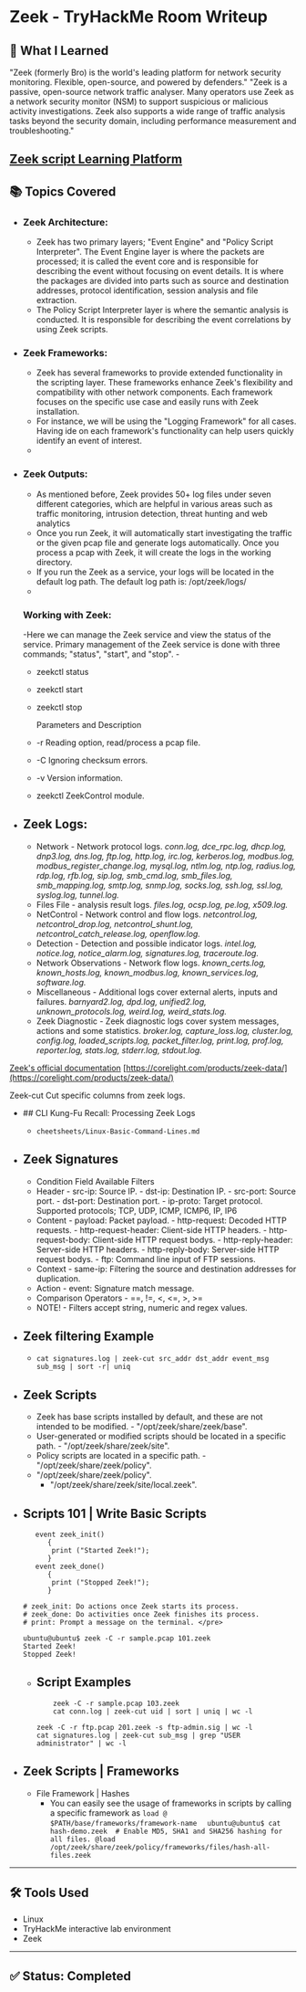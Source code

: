 # Zeek - TryHackMe Room Writeup

## 🧠 What I Learned

"Zeek (formerly Bro) is the world's leading platform for network security monitoring. Flexible, open-source, and powered by defenders." "Zeek is a passive, open-source network traffic analyser. Many operators use Zeek as a network security monitor (NSM) to support suspicious or malicious activity investigations. Zeek also supports a wide range of traffic analysis tasks beyond the security domain, including performance measurement and troubleshooting."

[Zeek script Learning Platform](https://try.bro.org/#/?example=hello)
---

## 📚 Topics Covered

- ### Zeek Architecture:
  - Zeek has two primary layers; "Event Engine" and "Policy Script Interpreter". The Event Engine layer is where the packets are processed; it is called the event core and is responsible for describing the event without focusing on event details. It is where the packages are divided into parts such as source and destination addresses, protocol identification, session analysis and file extraction.
  - The Policy Script Interpreter layer is where the semantic analysis is conducted. It is responsible for describing the event correlations by using Zeek scripts.

- ### Zeek Frameworks:

  - Zeek has several frameworks to provide extended functionality in the scripting layer. These frameworks enhance Zeek's flexibility and compatibility with other network components. Each framework focuses on the specific use case and easily runs with Zeek installation.
  - For instance, we will be using the "Logging Framework" for all cases. Having ide on each framework's functionality can help users quickly identify an event of interest.
  - 
- ### Zeek Outputs:
  
  - As mentioned before, Zeek provides 50+ log files under seven different categories, which are helpful in various areas such as traffic monitoring, intrusion detection, threat hunting and web analytics
  - Once you run Zeek, it will automatically start investigating the traffic or the given pcap file and generate logs automatically. Once you process a pcap with Zeek, it will create the logs in the working directory.
  - If you run the Zeek as a service, your logs will be located in the default log path. The default log path is: /opt/zeek/logs/
  - 
  ### Working with Zeek:

  -Here we can manage the Zeek service and view the status of the service. Primary management of the Zeek service is done with three commands; "status", "start", and "stop".
  -![]()
  - zeekctl status
  - zeekctl start 
  - zeekctl stop

    Parameters and Description
  - -r	 Reading option, read/process a pcap file.
  - -C	 Ignoring checksum errors.
  - -v	 Version information.
  - zeekctl	ZeekControl module.
    
- ## Zeek Logs:

  - Network - Network protocol logs. *conn.log, dce_rpc.log, dhcp.log, dnp3.log, dns.log, ftp.log, http.log, irc.log,
                        kerberos.log, modbus.log, modbus_register_change.log, mysql.log, ntlm.log, ntp.log,
                        radius.log, rdp.log, rfb.log, sip.log, smb_cmd.log, smb_files.log, smb_mapping.log,
                        smtp.log, snmp.log, socks.log, ssh.log, ssl.log, syslog.log, tunnel.log.*
  - Files File - analysis result logs. *files.log, ocsp.log, pe.log, x509.log.*
  - NetControl - Network control and flow logs. *netcontrol.log, netcontrol_drop.log, netcontrol_shunt.log, netcontrol_catch_release.log, openflow.log.*
  - Detection - Detection and possible indicator logs. *intel.log, notice.log, notice_alarm.log, signatures.log, traceroute.log.*
  - Network Observations - Network flow logs. *known_certs.log, known_hosts.log, known_modbus.log, known_services.log, software.log.*
  - Miscellaneous - Additional logs cover external alerts, inputs and failures. *barnyard2.log, dpd.log, unified2.log, unknown_protocols.log, weird.log, weird_stats.log.*
  - Zeek Diagnostic - Zeek diagnostic logs cover system messages, actions and some statistics. *broker.log, capture_loss.log, cluster.log, config.log, loaded_scripts.log, packet_filter.log, print.log, prof.log, reporter.log, stats.log, stderr.log, stdout.log.*

[Zeek's official documentation](https://docs.zeek.org/en/current/script-reference/log-files.html)
[https://corelight.com/products/zeek-data/](https://corelight.com/products/zeek-data/)

Zeek-cut	Cut specific columns from zeek logs.

- ##﻿ CLI Kung-Fu Recall: Processing Zeek Logs
  - `cheetsheets/Linux-Basic-Command-Lines.md`

- ## Zeek Signatures
  - Condition Field Available Filters
  - Header
           - src-ip: Source IP.
           - dst-ip: Destination IP.
           - src-port: Source port.
           - dst-port: Destination port.
           - ip-proto: Target protocol. Supported protocols; TCP, UDP, ICMP, ICMP6, IP, IP6     
  - Content
            - payload: Packet payload.
            - http-request: Decoded HTTP requests.
            - http-request-header: Client-side HTTP headers.
            - http-request-body: Client-side HTTP request bodys.
            - http-reply-header: Server-side HTTP headers.
            - http-reply-body: Server-side HTTP request bodys.
            - ftp: Command line input of FTP sessions.
  - Context
            - same-ip: Filtering the source and destination addresses for duplication.     
  - Action
            - event: Signature match message.
  - Comparison Operators
            - ==, !=, <, <=, >, >=
  - NOTE!
            - Filters accept string, numeric and regex values.    
- ## Zeek filtering Example
  - `cat signatures.log | zeek-cut src_addr dst_addr event_msg sub_msg | sort -r| uniq`   

- ## Zeek Scripts
  - Zeek has base scripts installed by default, and these are not intended to be modified.
        -  "/opt/zeek/share/zeek/base".
  - User-generated or modified scripts should be located in a specific path.
        - "/opt/zeek/share/zeek/site".
  - Policy scripts are located in a specific path.
        -  "/opt/zeek/share/zeek/policy".
  -  "/opt/zeek/share/zeek/policy".
        - "/opt/zeek/share/zeek/site/local.zeek".  

- ## Scripts 101 | Write Basic Scripts
         event zeek_init()
            {
             print ("Started Zeek!");
            }
         event zeek_done()
            {
             print ("Stopped Zeek!");
            }

      # zeek_init: Do actions once Zeek starts its process.
      # zeek_done: Do activities once Zeek finishes its process.
      # print: Prompt a message on the terminal. </pre>

      ubuntu@ubuntu$ zeek -C -r sample.pcap 101.zeek 
      Started Zeek!
      Stopped Zeek!
  - ## Script Examples
            zeek -C -r sample.pcap 103.zeek
            cat conn.log | zeek-cut uid | sort | uniq | wc -l

        zeek -C -r ftp.pcap 201.zeek -s ftp-admin.sig | wc -l
        cat signatures.log | zeek-cut sub_msg | grep "USER administrator" | wc -l

- ## Zeek Scripts | Frameworks
  - File Framework | Hashes
    - You can easily see the usage of frameworks in scripts by calling a specific framework as `load @ $PATH/base/frameworks/framework-name `
                ``` ubuntu@ubuntu$ cat hash-demo.zeek 
                  # Enable MD5, SHA1 and SHA256 hashing for all files.
                  @load /opt/zeek/share/zeek/policy/frameworks/files/hash-all-files.zeek```
---

## 🛠️ Tools Used

- Linux
- TryHackMe interactive lab environment
- Zeek

---

## ✅ Status: Completed
